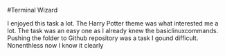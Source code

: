 #Terminal Wizard

I enjoyed this task a lot. The Harry Potter theme was what interested me a lot. The task was an easy one as I already knew the basiclinuxcommands. Pushing the folder to Github repository was 
a task I gound difficult. Nonenthless now I know it clearly
